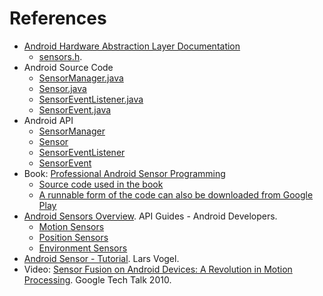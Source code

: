 # References
* [Android Hardware Abstraction Layer Documentation](https://source.android.com/devices/reference/index.html)
  * [sensors.h](https://android.googlesource.com/platform/hardware/libhardware/+/master/include/hardware/sensors.h).
* Android Source Code
  * [SensorManager.java](https://android.googlesource.com/platform/frameworks/base/+/master/core/java/android/hardware/SensorManager.java)
  * [Sensor.java](https://android.googlesource.com/platform/frameworks/base/+/master/core/java/android/hardware/Sensor.java)
  * [SensorEventListener.java](https://android.googlesource.com/platform/frameworks/base/+/master/core/java/android/hardware/SensorEventListener.java)
  * [SensorEvent.java](https://android.googlesource.com/platform/frameworks/base/+/master/core/java/android/hardware/SensorEvent.java)
* Android API
  * [SensorManager](http://developer.android.com/reference/android/hardware/SensorManager.html)
  * [Sensor](http://developer.android.com/reference/android/hardware/Sensor.html)
  * [SensorEventListener](http://developer.android.com/reference/android/hardware/SensorEventListener.html)
  * [SensorEvent](http://developer.android.com/reference/android/hardware/SensorEvent.html)    
* Book: [Professional Android Sensor Programming](http://www.wrox.com/WileyCDA/WroxTitle/Professional-Android-Sensor-Programming.productCd-1118183487.html)
  * [Source code used in the book](https://github.com/gast-lib/gast-lib) 
  * [A runnable form of the code can also be downloaded from Google Play](https://play.google.com/store/apps/details?id=root.gast.playground)
* [Android Sensors Overview](http://developer.android.com/guide/topics/sensors/sensors_overview.html). API Guides - Android Developers.
  * [Motion Sensors](http://developer.android.com/guide/topics/sensors/sensors_motion.html)
  * [Position Sensors](http://developer.android.com/guide/topics/sensors/sensors_position.html)
  * [Environment Sensors](http://developer.android.com/guide/topics/sensors/sensors_environment.html)
* [Android Sensor - Tutorial](http://www.vogella.com/tutorials/AndroidSensor/article.html). Lars Vogel.
* Video: [Sensor Fusion on Android Devices: A Revolution in Motion Processing](https://www.youtube.com/watch?v=C7JQ7Rpwn2k). Google Tech Talk 2010.
